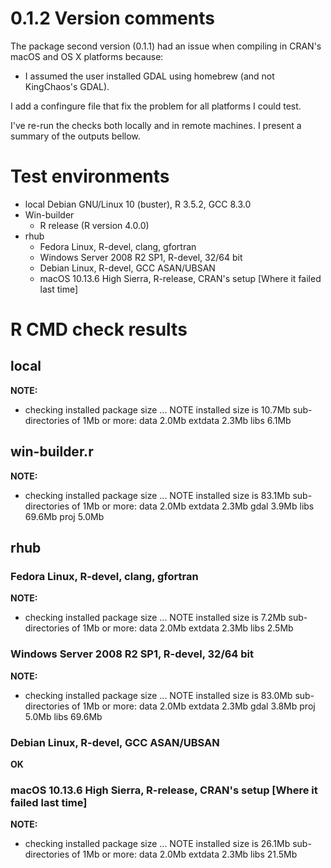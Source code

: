 # 0.1.2 Version comments

The package second version (0.1.1) had an issue when compiling in CRAN's macOS and OS X platforms because:

* I assumed the user installed GDAL using homebrew (and not KingChaos's GDAL).

I add a confingure file that fix the problem for all platforms I could test.

I've re-run the checks both locally and in remote machines. I present a summary of the outputs bellow.

# Test environments

* local Debian GNU/Linux 10 (buster), R 3.5.2, GCC 8.3.0
* Win-builder
	* R release (R version 4.0.0)
* rhub
	* Fedora Linux, R-devel, clang, gfortran
	* Windows Server 2008 R2 SP1, R-devel, 32/64 bit
	* Debian Linux, R-devel, GCC ASAN/UBSAN
	* macOS 10.13.6 High Sierra, R-release, CRAN's setup [Where it failed last time]

# R CMD check results

## local 

**NOTE:**

* checking installed package size ... NOTE
  installed size is 10.7Mb
  sub-directories of 1Mb or more:
    data      2.0Mb
    extdata   2.3Mb
    libs      6.1Mb

## win-builder.r

**NOTE:**

* checking installed package size ... NOTE
  installed size is 83.1Mb
  sub-directories of 1Mb or more:
    data      2.0Mb
    extdata   2.3Mb
    gdal      3.9Mb
    libs     69.6Mb
    proj      5.0Mb

## rhub

### Fedora Linux, R-devel, clang, gfortran

**NOTE:**

* checking installed package size ... NOTE
  installed size is  7.2Mb
  sub-directories of 1Mb or more:
    data      2.0Mb
    extdata   2.3Mb
    libs      2.5Mb

### Windows Server 2008 R2 SP1, R-devel, 32/64 bit

**NOTE:**

* checking installed package size ... NOTE
  installed size is 83.0Mb
  sub-directories of 1Mb or more:
    data      2.0Mb
    extdata   2.3Mb
    gdal      3.8Mb
    proj      5.0Mb
    libs     69.6Mb

### Debian Linux, R-devel, GCC ASAN/UBSAN

**OK**

### macOS 10.13.6 High Sierra, R-release, CRAN's setup [Where it failed last time]

**NOTE:**

* checking installed package size ... NOTE
  installed size is 26.1Mb
  sub-directories of 1Mb or more:
    data      2.0Mb
    extdata   2.3Mb
    libs     21.5Mb

